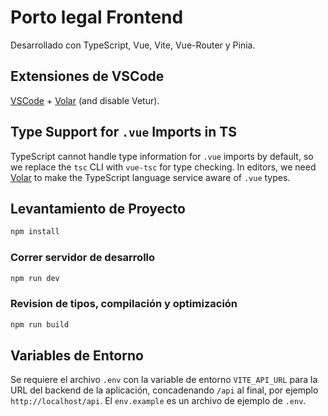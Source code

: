 # Porto legal Frontend

Desarrollado con TypeScript, Vue, Vite, Vue-Router y Pinia.

## Extensiones de VSCode

[VSCode](https://code.visualstudio.com/) + [Volar](https://marketplace.visualstudio.com/items?itemName=Vue.volar) (and disable Vetur).

## Type Support for `.vue` Imports in TS

TypeScript cannot handle type information for `.vue` imports by default, so we replace the `tsc` CLI with `vue-tsc` for type checking. In editors, we need [Volar](https://marketplace.visualstudio.com/items?itemName=Vue.volar) to make the TypeScript language service aware of `.vue` types.

## Levantamiento de Proyecto

```sh
npm install
```

### Correr servidor de desarrollo

```sh
npm run dev
```

### Revision de tipos, compilación y optimización

```sh
npm run build
```

## Variables de Entorno

Se requiere el archivo `.env` con la variable de entorno `VITE_API_URL` para la URL del backend de la aplicación, concadenando `/api` al final, por ejemplo `http://localhost/api`. El `env.example` es un archivo de ejemplo de `.env`.
